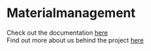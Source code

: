 # Materialmanagement

Check out the documentation [here](projectDocumentation\index.md)\
Find out more about us behind the project [here](aboutUs.md)